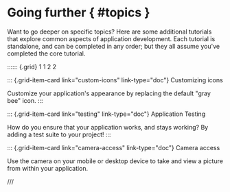 # Going further { #topics }

Want to go deeper on specific topics? Here are some additional tutorials
that explore common aspects of application development. Each tutorial is
standalone, and can be completed in any order; but they all assume
you've completed the core tutorial.

:::::: {.grid}
1 1 2 2

::: {.grid-item-card link="custom-icons" link-type="doc"}
Customizing icons

Customize your application's appearance by replacing the default "gray
bee" icon.
:::

::: {.grid-item-card link="testing" link-type="doc"}
Application Testing

How do you ensure that your application works, and stays working? By
adding a test suite to your project!
:::

::: {.grid-item-card link="camera-access" link-type="doc"}
Camera access

Use the camera on your mobile or desktop device to take and view a
picture from within your application.

///
